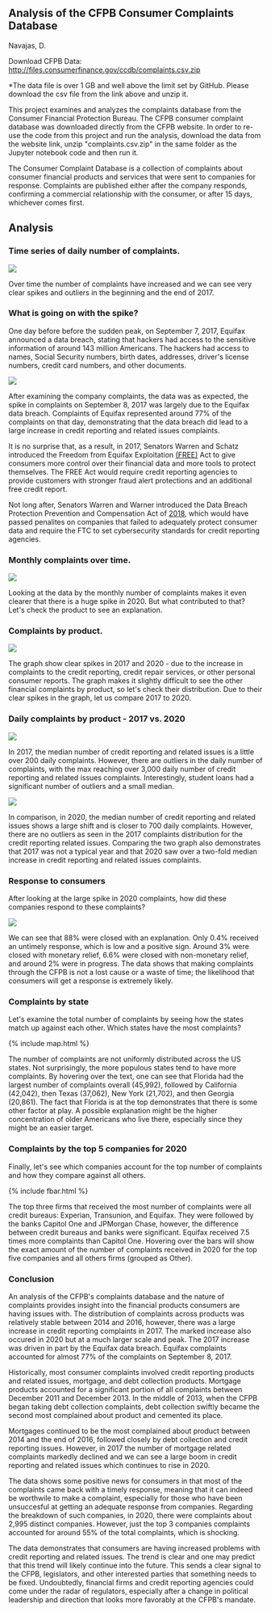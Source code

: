 ## Analysis of the CFPB Consumer Complaints Database

Navajas, D.

Download CFPB Data: http://files.consumerfinance.gov/ccdb/complaints.csv.zip

*The data file is over 1 GB and well above the limit set by GitHub. Please download the csv file from the link above and unzip it.

This project examines and analyzes the complaints database from the Consumer Financial Protection Bureau. The CFPB consumer complaint database was downloaded directly from the CFPB website. In order to re-use the code from this project and run the analysis, download the data from the website link, unzip "complaints.csv.zip" in the same folder as the Jupyter notebook code and then run it. 

The Consumer Complaint Database is a collection of complaints about consumer financial products and services that were sent to companies for response. Complaints are published either after the company responds, confirming a commercial relationship with the consumer, or after 15 days, whichever comes first.


## Analysis 

### Time series of daily number of complaints.

<img src="images/1timeseries_d_complaints.png">

Over time the number of complaints have increased and we can see very clear spikes and outliers in the beginning and the end of 2017.

### What is going on with the spike? 

One day before before the sudden peak, on September 7, 2017, Equifax announced a data breach, stating that hackers had access to the sensitive information of around 143 million Americans. The hackers had access to names, Social Security numbers, birth dates, addresses, driver's license numbers, credit card numbers, and other documents.

<img src="images/2sept8_2017complaints_ratio.png">

After examining the company complaints, the data was as expected, the spike in complaints on September 8, 2017 was largely due to the Equifax data breach. Complaints of Equifax represented around 77% of the complaints on that day, demonstrating that the data breach did lead to a large increase in credit reporting and related issues complaints. 

It is no surprise that, as a result, in 2017, Senators Warren and Schatz introduced the Freedom from Equifax Exploitation [(FREE)](https://www.congress.gov/bill/115th-congress/senate-bill/1816/text?q=%7B%22search%22%3A%5B%22SECURE+Act%22%5D%7D&r=3&s=9) Act to give consumers more control over their financial data and more tools to protect themselves. The FREE Act would require credit reporting agencies to provide customers with stronger fraud alert protections and an additional free credit report. 

Not long after, Senators Warren and Warner introduced the Data Breach Protection Prevention and Compensation Act of [2018](https://www.congress.gov/bill/115th-congress/senate-bill/2289/text?q=%7B%22search%22%3A%5B%22data+breach+notification+law%22%5D%7D&r=12&s=2), which would have passed penalites on companies that failed to adequately protect consumer data and require the FTC to set cybersecurity standards for credit reporting agencies. 

### Monthly complaints over time.

<img src="images/3timeseries_m_complaints.png">

Looking at the data by the monthly number of complaints makes it even clearer that there is a huge spike in 2020. But what contributed to that? Let's check the product to see an explanation. 

### Complaints by product. 

<img src="images/4timeseries_m_complaints_product.png">

The graph show clear spikes in 2017 and 2020 - due to the increase in complaints to the credit reporting, credit repair services, or other personal consumer reports. The graph makes it slightly difficult to see the other financial complaints by product, so let's check their distribution. Due to their clear spikes in the graph, let us compare 2017 to 2020. 

### Daily complaints by product - 2017 vs. 2020

<img src="images/5distribution2017_d_complaints_product.png">

In 2017, the median number of credit reporting and related issues is a little over 200 daily complaints. However, there are outliers in the daily number of complaints, with the max reaching over 3,000 daily number of credit reporting and related issues complaints. Interestingly, student loans had a significant number of outliers and a small median.

<img src="images/6distribution2020_d_complaints_product.png">

In comparison, in 2020, the median number of credit reporting and related issues shows a large shift and is closer to 700 daily complaints. However, there are no outliers as seen in the 2017 complaints distribution for the credit reporting related issues. Comparing the two graph also demonstrates that 2017 was not a typical year and that 2020 saw over a two-fold median increase in credit reporting and related issues complaints. 

### Response to consumers

After looking at the large spike in 2020 complaints, how did these companies respond to these complaints? 

<img src="images/7distribution2020_companyr_product.png">

We can see that 88% were closed with an explanation. Only 0.4% received an untimely response, which is low and a positive sign. Around 3% were closed with monetary relief, 6.6% were closed with non-monetary relief, and around 2% were in progress. The data shows that making complaints through the CFPB is not a lost cause or a waste of time; the likelihood that consumers will get a response is extremely likely. 

### Complaints by state

Let's examine the total number of complaints by seeing how the states match up against each other. Which states have the most complaints?

{% include map.html %}

The number of complaints are not uniformly distributed across the US states. Not surprisingly, the more populous states tend to have more complaints. By hovering over the text, one can see that Florida had the largest number of complaints overall (45,992), followed by California (42,042), then Texas (37,062), New York (21,702), and then Georgia (20,861). The fact that Florida is at the top demonstrates that there is some other factor at play. A possible explanation might be the higher concentration of older Americans who live there, especially since they might be an easier target. 

### Complaints by the top 5 companies for 2020

Finally, let's see which companies account for the top number of complaints and how they compare against all others.

{% include fbar.html %}

The top three firms that received the most number of complaints were all credit bureaus: Experian, Transunion, and Equifax. They were followed by the banks Capitol One and JPMorgan Chase, however, the difference between credit bureaus and banks were significant. Equifax received 7.5 times more complaints than Capitol One. Hovering over the bars will show the exact amount of the number of complaints received in 2020 for the top five companies and all others firms (grouped as Other).

### Conclusion

An analysis of the CFPB's complaints database and the nature of complaints provides insight into the financial products consumers are having issues with. The distribution of complaints across products was relatively stable between 2014 and 2016, however, there was a large increase in credit reporting complaints in 2017. The marked increase also occured in 2020 but at a much larger scale and peak. The 2017 increase was driven in part by the Equifax data breach. Equifax complaints accounted for almost 77% of the complaints on September 8, 2017. 

Historically, most consumer complaints involved credit reporting products and related issues, mortgage, and debt collection products. Mortgage products accounted for a significant portion of all complaints between December 2011 and December 2013. In the middle of 2013, when the CFPB began taking debt collection complaints, debt collection swiftly became the second most complained about product and cemented its place.

Mortgages continued to be the most complained about product between 2014 and the end of 2016, followed closely by debt collection and credit reporting issues. However, in 2017 the number of mortgage related complaints markedly declined and we can see a large boom in credit reporting and related issues which continues to rise in 2020. 
 
The data shows some positive news for consumers in that most of the complaints came back with a timely response, meaning that it can indeed be worthwile to make a complaint, especially for those who have been unsuccesful at getting an adequate response from companies. Regarding the breakdown of such companies, in 2020, there were complaints about 2,995 distinct companies. However, just the top 3 companies complaints accounted for around 55% of the total complaints, which is shocking. 

The data demonstrates that consumers are having increased problems with credit reporting and related issues. The trend is clear and one may predict that this trend will likely continue into the future. This sends a clear signal to the CFPB, legislators, and other interested parties that something needs to be fixed. Undoubtedly, financial firms and credit reporting agencies could come under the radar of regulators, especially after a change in political leadership and direction that looks more favorably at the CFPB's mandate. 

